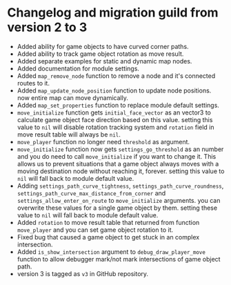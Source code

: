 # Changelog and migration guild from version 2 to 3  

* Added ability for game objects to have curved corner paths.
* Added ability to track game object rotation as move result.
* Added separate examples for static and dynamic map nodes.  
* Added documentation for module settings.  
* Added `map_remove_node` function to remove a node and it's connected routes to it.  
* Added `map_update_node_position` function to update node positions. now entire map can move dynamically.  
* Added `map_set_properties` function to replace module default settings.  
* `move_initialize` function gets `initial_face_vector` as an vector3 to calculate game object face direction based on this value. setting this value to `nil` will disable rotation tracking system and `rotation` field in move result table will always be `nil`.  
* `move_player` function no longer need `threshold` as argument.  
* `move_initialize` function now gets `settings_go_threshold` as an number and you do need to call `move_initialize` if you want to change it. This allows us to prevent situations that a game object always moves with a moving destination node without reaching it, forever. setting this value to `nil` will fall back to module default value.  
* Adding `settings_path_curve_tightness`, `settings_path_curve_roundness`, `settings_path_curve_max_distance_from_corner` and `settings_allow_enter_on_route` to `move_initialize` arguments. you can overwrite these values for a single game object by them. setting these value to `nil` will fall back to module default value.  
* Added `rotation` to move result table that returned from function `move_player` and you can set game object rotation to it.  
* Fixed bug that caused a game object to get stuck in an complex intersection.  
* Added `is_show_intersection` argument to `debug_draw_player_move` function to allow debugger mark/not mark intersections of game object path.  
* version 3 is tagged as `v3` in GitHub repository.  